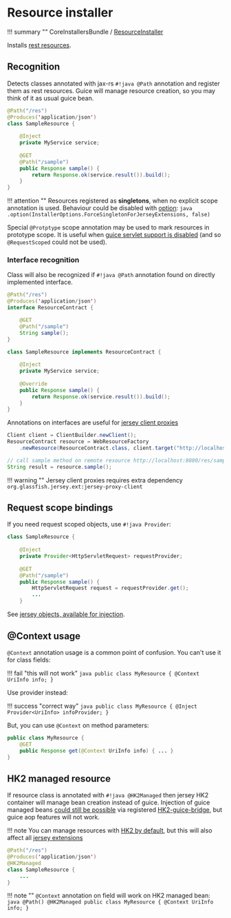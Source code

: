 # Resource installer

!!! summary ""
    CoreInstallersBundle / [ResourceInstaller](https://github.com/xvik/dropwizard-guicey/tree/master/src/main/java/ru/vyarus/dropwizard/guice/module/installer/feature/jersey/ResourceInstaller.java)

Installs [rest resources](http://www.dropwizard.io/1.3.0/docs/manual/core.html#resources).

## Recognition

Detects classes annotated with jax-rs `#!java @Path` annotation and register them as rest resources.
Guice will manage resource creation, so you may think of it as usual guice bean.

```java
@Path("/res")
@Produces('application/json')
class SampleResource {
    
    @Inject
    private MyService service;
    
    @GET
    @Path("/sample")
    public Response sample() {
        return Response.ok(service.result()).build();
    }
}
```

!!! attention ""
    Resources registered as **singletons**, when no explicit scope annotation is used.
    Behaviour could be disabled with [option](../guide/configuration.md#options):
    ```java
    .option(InstallerOptions.ForceSingletonForJerseyExtensions, false)
    ``` 

Special `@Protptype` scope annotation may be used to mark resources in prototype scope.
It is useful when [guice servlet support is disabled](../guide/web.md#disable-servletmodule-support) (and so `@RequestScoped` could not be used). 

### Interface recognition

Class will also be recognized if `#!java @Path` annotation found on directly implemented interface.

```java
@Path("/res")
@Produces('application/json')
interface ResourceContract {

    @GET
    @Path("/sample")
    String sample();
}

class SampleResource implements ResourceContract {
    
    @Inject
    private MyService service;
    
    @Override
    public Response sample() {
        return Response.ok(service.result()).build();
    }
}
```

Annotations on interfaces are useful for [jersey client proxies](https://jersey.java.net/apidocs/2.22.1/jersey/org/glassfish/jersey/client/proxy/package-summary.html)  

```java
Client client = ClientBuilder.newClient();
ResourceContract resource = WebResourceFactory
    .newResource(ResourceContract.class, client.target("http://localhost:8080/"));

// call sample method on remote resource http://localhost:8080/res/sample
String result = resource.sample();
```

!!! warning ""
    Jersey client proxies requires extra dependency `org.glassfish.jersey.ext:jersey-proxy-client`

## Request scope bindings

If you need request scoped objects, use `#!java Provider`:

```java
class SampleResource {
    
    @Inject
    private Provider<HttpServletRequest> requestProvider;
    
    @GET
    @Path("/sample")
    public Response sample() {
        HttpServletRequest request = requestProvider.get();
        ...
    }
```

See [jersey objects, available for injection](../guide/guice/bindings.md#jersey-specific-bindings).

## @Context usage

`@Context` annotation usage is a common point of confusion. You can't use it for class fields: 

!!! fail "this will not work"
    ```java
    public class MyResource {
        @Context UriInfo info;
    }
    ```
    
Use provider instead:
    
!!! success "correct way"
    ```java
    public class MyResource {
        @Inject Provider<UriInfo> infoProvider;
    }
    ```

But, you can use `@Context` on method parameters:

```java
public class MyResource {
    @GET
    public Response get(@Context UriInfo info) { ... }
}
```

## HK2 managed resource

If resource class is annotated with `#!java @HK2Managed` then jersey HK2 container will manage bean creation instead of guice. 
Injection of guice managed beans [could still be possible](../guide/configuration.md#hk2-bridge) via registered [HK2-guice-bridge](https://hk2.java.net/2.4.0-b34/guice-bridge.html),
but guice aop features will not work.

!!! note
    You can manage resources with [HK2 by default](../guide/configuration.md#use-hk2-for-jersey-extensions),
    but this will also affect all [jersey extensions](jersey-ext.md)

```java
@Path("/res")
@Produces('application/json')
@HK2Managed
class SampleResource {
    ...
}
```

!!! note ""
    `@Context` annotation on field will work on HK2 managed bean:
    ```java
    @Path()
    @HK2Managed
    public class MyResource {
        @Context UriInfo info;
    }
    ```
